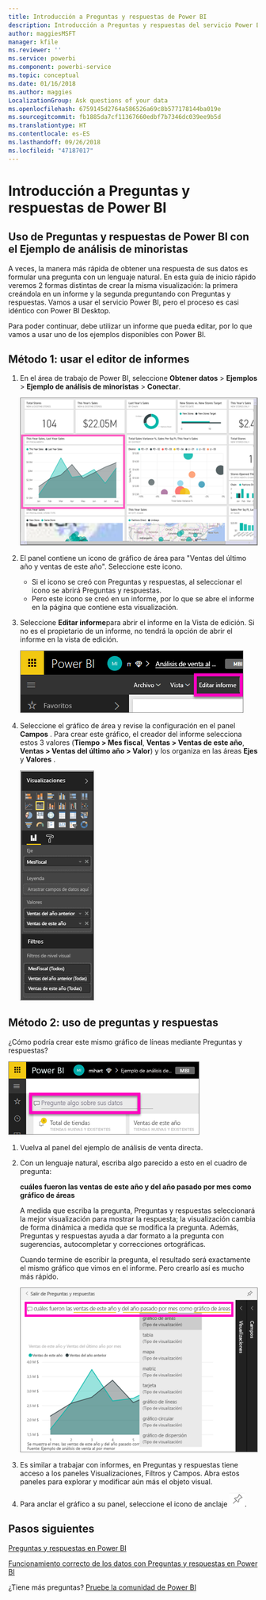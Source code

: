 ```yaml
---
title: Introducción a Preguntas y respuestas de Power BI
description: Introducción a Preguntas y respuestas del servicio Power BI con el ejemplo de análisis de venta directa
author: maggiesMSFT
manager: kfile
ms.reviewer: ''
ms.service: powerbi
ms.component: powerbi-service
ms.topic: conceptual
ms.date: 01/16/2018
ms.author: maggies
LocalizationGroup: Ask questions of your data
ms.openlocfilehash: 6759145d2764a586526a69c8b577178144ba019e
ms.sourcegitcommit: fb1885da7cf11367660edbf7b7346dc039ee9b5d
ms.translationtype: HT
ms.contentlocale: es-ES
ms.lasthandoff: 09/26/2018
ms.locfileid: "47187017"
---
```

# <a name="get-started-with-power-bi-qa"></a>Introducción a Preguntas y respuestas de Power BI
## <a name="use-power-bi-qa-with-the-retail-analysis-sample"></a>Uso de Preguntas y respuestas de Power BI con el Ejemplo de análisis de minoristas
A veces, la manera más rápida de obtener una respuesta de sus datos es formular una pregunta con un lenguaje natural.  En esta guía de inicio rápido veremos 2 formas distintas de crear la misma visualización: la primera creándola en un informe y la segunda preguntando con Preguntas y respuestas. Vamos a usar el servicio Power BI, pero el proceso es casi idéntico con Power BI Desktop.

Para poder continuar, debe utilizar un informe que pueda editar, por lo que vamos a usar uno de los ejemplos disponibles con Power BI.

## <a name="method-1-using-the-report-editor"></a>Método 1: usar el editor de informes
1. En el área de trabajo de Power BI, seleccione **Obtener datos** \> **Ejemplos** \> **Ejemplo de análisis de minoristas** > **Conectar**.
   
    ![](media/power-bi-visualization-introduction-to-q-and-a/power-bi-dashboard.png)
2. El panel contiene un icono de gráfico de área para "Ventas del último año y ventas de este año".  Seleccione este icono. 
   
   * Si el icono se creó con Preguntas y respuestas, al seleccionar el icono se abrirá Preguntas y respuestas. 
   * Pero este icono se creó en un informe, por lo que se abre el informe en la página que contiene esta visualización.
3. Seleccione **Editar informe**para abrir el informe en la Vista de edición.  Si no es el propietario de un informe, no tendrá la opción de abrir el informe en la vista de edición.
   
    ![](media/power-bi-visualization-introduction-to-q-and-a/power-bi-edit-report.png)
4. Seleccione el gráfico de área y revise la configuración en el panel **Campos** .  Para crear este gráfico, el creador del informe selecciona estos 3 valores (**Tiempo > Mes fiscal**, **Ventas > Ventas de este año**, **Ventas > Ventas del último año > Valor**) y los organiza en las áreas **Ejes** y **Valores** .
   
    ![](media/power-bi-visualization-introduction-to-q-and-a/gnatutorial_3-new.png)

## <a name="method-2-using-qa"></a>Método 2: uso de preguntas y respuestas
¿Cómo podría crear este mismo gráfico de líneas mediante Preguntas y respuestas?

![](media/power-bi-visualization-introduction-to-q-and-a/power-bi-qna.png)

1. Vuelva al panel del ejemplo de análisis de venta directa.
2. Con un lenguaje natural, escriba algo parecido a esto en el cuadro de pregunta:
   
   **cuáles fueron las ventas de este año y del año pasado por mes como gráfico de áreas**
   
   A medida que escriba la pregunta, Preguntas y respuestas seleccionará la mejor visualización para mostrar la respuesta; la visualización cambia de forma dinámica a medida que se modifica la pregunta. Además, Preguntas y respuestas ayuda a dar formato a la pregunta con sugerencias, autocompletar y correcciones ortográficas.
   
   Cuando termine de escribir la pregunta, el resultado será exactamente el mismo gráfico que vimos en el informe.  Pero crearlo así es mucho más rápido.
   
   ![](media/power-bi-visualization-introduction-to-q-and-a/powerbi-qna-areachart.png)
3. Es similar a trabajar con informes, en Preguntas y respuestas tiene acceso a los paneles Visualizaciones, Filtros y Campos.  Abra estos paneles para explorar y modificar aún más el objeto visual.
4. Para anclar el gráfico a su panel, seleccione el icono de anclaje ![](media/power-bi-visualization-introduction-to-q-and-a/pinnooutline.png).

## <a name="next-steps"></a>Pasos siguientes
[Preguntas y respuestas en Power BI](consumer/end-user-q-and-a.md)

[Funcionamiento correcto de los datos con Preguntas y respuestas en Power BI](service-prepare-data-for-q-and-a.md)

¿Tiene más preguntas? [Pruebe la comunidad de Power BI](http://community.powerbi.com/)

